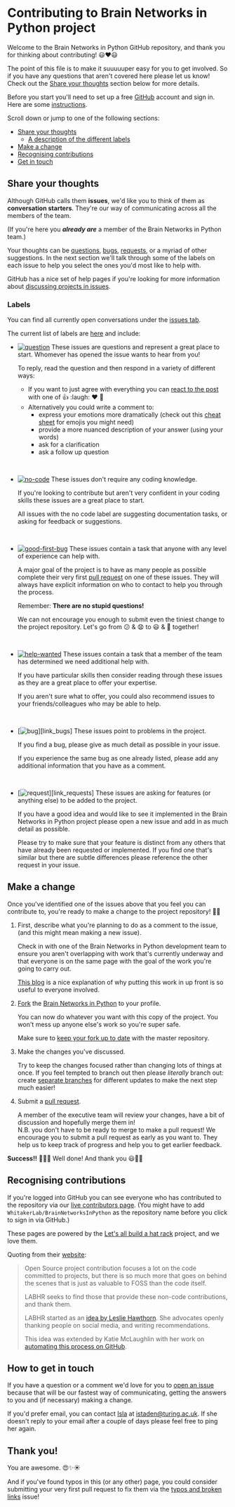 # Contributing to Brain Networks in Python project

Welcome to the Brain Networks in Python GitHub repository, and thank you for thinking about contributing! :smiley::heart::smiley:

The point of this file is to make it suuuuuper easy for you to get involved. So if you have any questions that aren't covered here please let us know! Check out the [Share your thoughts](#share-your-thoughts) section below for more details.

Before you start you'll need to set up a free [GitHub][link_github] account and sign in. Here are some [instructions][link_signupinstructions].

Scroll down or jump to one of the following sections:

* [Share your thoughts](#share-your-thoughts)
  * [A description of the different labels](#labels)
* [Make a change](#make-a-change)
* [Recognising contributions](#recognising-contributions)
* [Get in touch](#how-to-get-in-touch)

## Share your thoughts

Although GitHub calls them **issues**, we'd like you to think of them as **conversation starters**. They're our way of communicating across all the members of the team.

(If you're here you ***already are*** a member of the Brain Networks in Python team.)

Your thoughts can be [questions][link_question], [bugs][link_bug], [requests][link_request], or a myriad of other suggestions. In the next section we'll talk through some of the labels on each issue to help you select the ones you'd most like to help with.

GitHub has a nice set of help pages if you're looking for more information about [discussing projects in issues][link_discussingissues].

### Labels

You can find all currently open conversations under the [issues tab][link_issues].

The current list of labels are [here][link_labels] and include:

* [![question](https://img.shields.io/badge/-question-cc317c.svg)][link_question] These issues are questions and represent a great place to start. Whomever has opened the issue wants to hear from you!

    To reply, read the question and then respond in a variety of different ways:

    * If you want to just agree with everything you can [react to the post][link_react] with one of :+1: :laugh: :heart: :tada:
    * Alternatively you could write a comment to:
      * express your emotions more dramatically (check out this [cheat sheet][link_emojis] for emojis you might need)
      * provide a more nuanced description of your answer (using your words)
      * ask for a clarification
      * ask a follow up question

<br>

* [![no-code](https://img.shields.io/badge/-no-code-207de5.svg)][link_nocode] These issues don't require any coding knowledge.

    If you're looking to contribute but aren't very confident in your coding skills these issues are a great place to start.

    All issues with the no code label are suggesting documentation tasks, or asking for feedback or suggestions.

<br>

* [![good-first-bug](https://img.shields.io/badge/-good-first-bug-5319e7.svg)][link_goodfirstbug] These issues contain a task that anyone with any level of experience can help with.

    A major goal of the project is to have as many people as possible complete their very first [pull request][link_pullrequest] on one of these issues. They will always have explicit information on who to contact to help you through the process.

    Remember: **There are no stupid questions!**

    We can not encourage you enough to submit even the tiniest change to the project repository. Let's go from :confused: & :anguished: to :smiley: & :tada: together!

<br>

* [![help-wanted](https://img.shields.io/badge/-help-wanted-159818.svg)][link_helpwanted] These issues contain a task that a member of the team has determined we need additional help with.

    If you have particular skills then consider reading through these issues as they are a great place to offer your expertise.

    If you aren't sure what to offer, you could also recommend issues to your friends/colleagues who may be able to help.

<br>

* [![bug](https://img.shields.io/badge/-bug-fc2929.svg)][link_bugs] These issues point to problems in the project.

    If you find a bug, please give as much detail as possible in your issue.

    If you experience the same bug as one already listed, please add any additional information that you have as a comment.

<br>

* [![request](https://img.shields.io/badge/-request-fbca04.svg)][link_requests] These issues are asking for features (or anything else) to be added to the project.

    If you have a good idea and would like to see it implemented in the Brain Networks in Python project please open a new issue and add in as much detail as possible.

    Please try to make sure that your feature is distinct from any others that have already been requested or implemented. If you find one that's similar but there are subtle differences please reference the other request in your issue.


## Make a change

Once you've identified one of the issues above that you feel you can contribute to, you're ready to make a change to the project repository! :tada::smiley:

1. First, describe what you're planning to do as a comment to the issue, (and this might mean making a new issue).

    Check in with one of the Brain Networks in Python development team to ensure you aren't overlapping with work that's currently underway and that everyone is on the same page with the goal of the work you're going to carry out.

    [This blog][link_pushpullblog] is a nice explanation of why putting this work in up front is so useful to everyone involved.

2. [Fork][link_fork] the [Brain Networks in Python][link_brainnetworksrepo] to your profile.

    You can now do whatever you want with this copy of the project. You won't mess up anyone else's work so you're super safe.

    Make sure to [keep your fork up to date][link_updateupstreamwiki] with the master repository.

3. Make the changes you've discussed.

    Try to keep the changes focused rather than changing lots of things at once. If you feel tempted to branch out then please *literally* branch out: create [separate branches][link_branches] for different updates to make the next step much easier!

4. Submit a [pull request][link_pullrequest].

    A member of the executive team will review your changes, have a bit of discussion and hopefully merge them in!  
    N.B. you don't have to be ready to merge to make a pull request! We encourage you to submit a pull request as early as you want to. They help us to keep track of progress and help you to get earlier feedback.

**Success!!** :balloon::balloon::balloon: Well done! And thank you :smiley::tada::sparkles:

## Recognising contributions

If you're logged into GitHub you can see everyone who has contributed to the repository via our [live contributors page][link_contributorslive]. (You might have to add `WhitakerLab/BrainNetworksInPython` as the repository name before you click to sign in via GitHub.)

These pages are powered by the [Let's all build a hat rack][link_hatrackhome] project, and we love them.

Quoting from their [website][link_hatrackhome]:

> Open Source project contribution focuses a lot on the code committed to projects, but there is so much more that goes on behind the scenes that is just as valuable to FOSS than the code itself.
>
> LABHR seeks to find those that provide these non-code contributions, and thank them.
>
> LABHR started as an [idea by Leslie Hawthorn][link_hatrackidea]. She advocates openly thanking people on social media, and writing recommendations.
>
> This idea was extended by Katie McLaughlin with her work on [automating this process on GitHub][link_hatrackcontributions].

## How to get in touch

If you have a question or a comment we'd love for you to [open an issue][link_issues] because that will be our fastest way of communicating, getting the answers to you and (if necessary) making a change.

If you'd prefer email, you can contact [Isla](https://github.com/Islast) at [istaden@turing.ac.uk](mailto:istaden@turing.ac.uk). If she doesn't reply to your email after a couple of days please feel free to ping her again.

## Thank you!

You are awesome. :heart_eyes::sparkles::sunny:

And if you've found typos in this (or any other) page, you could consider submitting your very first pull request to fix them via the [typos and broken links][link_fixingtyposissue] issue!

[link_github]: https://github.com/
[link_brainnetworksrepo]: https://github.com/WhitakerLab/BrainNetworksInPython
[link_signupinstructions]: https://help.github.com/articles/signing-up-for-a-new-github-account
[link_react]: https://github.com/blog/2119-add-reactions-to-pull-requests-issues-and-comments
[link_issues]: https://github.com/WhitakerLab/BrainNetworksInPython/issues
[link_labels]: https://github.com/WhitakerLab/BrainNetworksInPython/labels
[link_discussingissues]: https://help.github.com/articles/discussing-projects-in-issues-and-pull-requests
[link_bug]: https://github.com/WhitakerLab/BrainNetworksInPython/labels/bug
[link_goodfirstbug]: https://github.com/WhitakerLab/BrainNetworksInPython/labels/good-first-bug
[link_helpwanted]: https://github.com/WhitakerLab/BrainNetworksInPython/labels/help-wanted
[link_nocode]: https://github.com/WhitakerLab/BrainNetworksInPython/labels/no-code
[link_question]: https://github.com/WhitakerLab/BrainNetworksInPython/labels/question
[link_request]: https://github.com/WhitakerLab/BrainNetworksInPython/labels/request

[link_emojis]: http://www.emoji-cheat-sheet.com/
[link_pullrequest]: https://help.github.com/articles/proposing-changes-to-a-project-with-pull-requests/
[link_fork]: https://help.github.com/articles/fork-a-repo/
[link_pushpullblog]: https://www.igvita.com/2011/12/19/dont-push-your-pull-requests/
[link_branches]: https://help.github.com/articles/creating-and-deleting-branches-within-your-repository/
[link_updateupstreamwiki]: https://github.com/KirstieJane/STEMMRoleModels/wiki/Syncing-your-fork-to-the-original-repository-via-the-browser
[link_contributorslive]: https://labhr.github.io/hatrack/#repo=WhitakerLab/BrainNetworksInPython
[link_hatrackhome]: https://labhr.github.io/
[link_hatrackidea]: http://hawthornlandings.org/2015/02/13/a-place-to-hang-your-hat/
[link_hatrackcontributions]: http://opensource.com/life/15/10/octohat-github-non-code-contribution-tracker
[link_fixingtyposissue]: https://github.com/WhitakerLab/BrainNetworksInPython//issues/4
